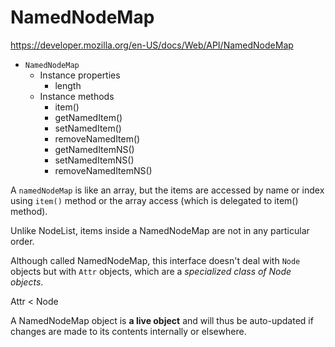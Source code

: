 # NamedNodeMap

https://developer.mozilla.org/en-US/docs/Web/API/NamedNodeMap

- `NamedNodeMap`
  - Instance properties
    - length
  - Instance methods
    - item()
    - getNamedItem()
    - setNamedItem()
    - removeNamedItem()
    - getNamedItemNS()
    - setNamedItemNS()
    - removeNamedItemNS()


A `namedNodeMap` is like an array, but the items are accessed by name or index using `item()` method or the array access (which is delegated to item() method).

Unlike NodeList, items inside a NamedNodeMap are not in any particular order.

Although called NamedNodeMap, this interface doesn't deal with `Node` objects but with `Attr` objects, which are a *specialized class of Node objects*.

Attr < Node

A NamedNodeMap object is **a live object** and will thus be auto-updated if changes are made to its contents internally or elsewhere.
